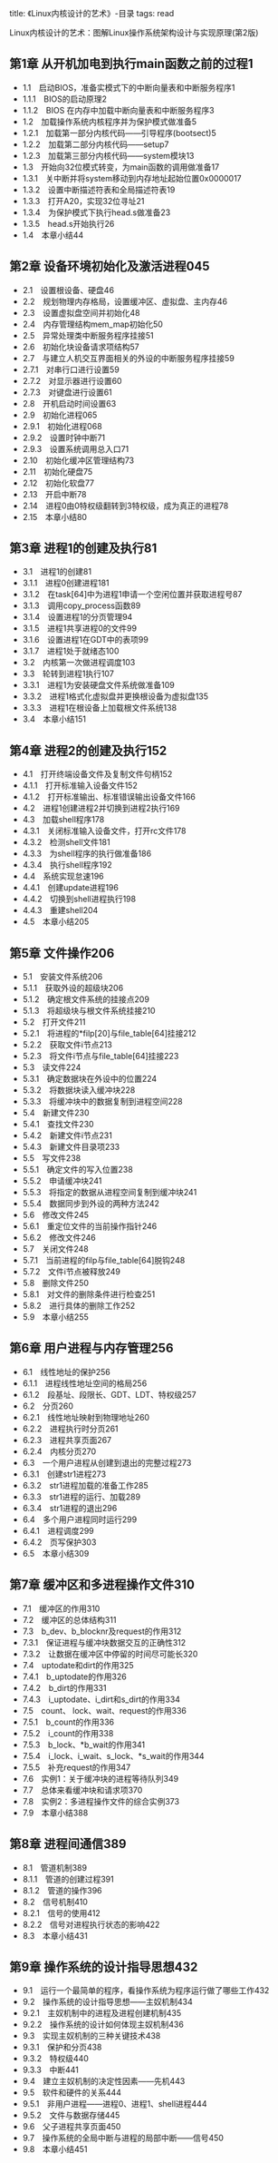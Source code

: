 title: 《Linux内核设计的艺术》-目录
tags: read

Linux内核设计的艺术：图解Linux操作系统架构设计与实现原理(第2版) 


## 第1章 从开机加电到执行main函数之前的过程1 

  + 1.1　启动BIOS，准备实模式下的中断向量表和中断服务程序1 
  + 1.1.1　BIOS的启动原理2 
  + 1.1.2　BIOS 在内存中加载中断向量表和中断服务程序3 
  + 1.2　加载操作系统内核程序并为保护模式做准备5 
  + 1.2.1　加载第一部分内核代码——引导程序(bootsect)5 
  + 1.2.2　加载第二部分内核代码——setup7 
  + 1.2.3　加载第三部分内核代码——system模块13 
  + 1.3　开始向32位模式转变，为main函数的调用做准备17 
  + 1.3.1　关中断并将system移动到内存地址起始位置0x0000017 
  + 1.3.2　设置中断描述符表和全局描述符表19 
  + 1.3.3　打开A20，实现32位寻址21 
  + 1.3.4　为保护模式下执行head.s做准备23 
  + 1.3.5　head.s开始执行26 
  + 1.4　本章小结44 

## 第2章 设备环境初始化及激活进程045 

  + 2.1　设置根设备、硬盘46 
  + 2.2　规划物理内存格局，设置缓冲区、虚拟盘、主内存46 
  + 2.3　设置虚拟盘空间并初始化48 
  + 2.4　内存管理结构mem_map初始化50 
  + 2.5　异常处理类中断服务程序挂接51 
  + 2.6　初始化块设备请求项结构57 
  + 2.7　与建立人机交互界面相关的外设的中断服务程序挂接59 
  + 2.7.1　对串行口进行设置59 
  + 2.7.2　对显示器进行设置60 
  + 2.7.3　对键盘进行设置61 
  + 2.8　开机启动时间设置63 
  + 2.9　初始化进程065 
  + 2.9.1　初始化进程068 
  + 2.9.2　设置时钟中断71 
  + 2.9.3　设置系统调用总入口71 
  + 2.10　初始化缓冲区管理结构73 
  + 2.11　初始化硬盘75 
  + 2.12　初始化软盘77 
  + 2.13　开启中断78 
  + 2.14　进程0由0特权级翻转到3特权级，成为真正的进程78 
  + 2.15　本章小结80 

## 第3章 进程1的创建及执行81 

  + 3.1　进程1的创建81 
  + 3.1.1　进程0创建进程181 
  + 3.1.2　在task[64]中为进程1申请一个空闲位置并获取进程号87 
  + 3.1.3　调用copy_process函数89 
  + 3.1.4　设置进程1的分页管理94 
  + 3.1.5　进程1共享进程0的文件99 
  + 3.1.6　设置进程1在GDT中的表项99 
  + 3.1.7　进程1处于就绪态100 
  + 3.2　内核第一次做进程调度103 
  + 3.3　轮转到进程1执行107 
  + 3.3.1　进程1为安装硬盘文件系统做准备109 
  + 3.3.2　进程1格式化虚拟盘并更换根设备为虚拟盘135 
  + 3.3.3　进程1在根设备上加载根文件系统138 
  + 3.4　本章小结151 

## 第4章 进程2的创建及执行152 

  + 4.1　打开终端设备文件及复制文件句柄152 
  + 4.1.1　打开标准输入设备文件152 
  + 4.1.2　打开标准输出、标准错误输出设备文件166 
  + 4.2　进程1创建进程2并切换到进程2执行169 
  + 4.3　加载shell程序178 
  + 4.3.1　关闭标准输入设备文件，打开rc文件178 
  + 4.3.2　检测shell文件181 
  + 4.3.3　为shell程序的执行做准备186 
  + 4.3.4　执行shell程序192 
  + 4.4　系统实现怠速196 
  + 4.4.1　创建update进程196 
  + 4.4.2　切换到shell进程执行198 
  + 4.4.3　重建shell204 
  + 4.5　本章小结205 

## 第5章 文件操作206 

  + 5.1　安装文件系统206 
  + 5.1.1　获取外设的超级块206 
  + 5.1.2　确定根文件系统的挂接点209 
  + 5.1.3　将超级块与根文件系统挂接210 
  + 5.2　打开文件211 
  + 5.2.1　将进程的*filp[20]与file_table[64]挂接212 
  + 5.2.2　获取文件i节点213 
  + 5.2.3　将文件i节点与file_table[64]挂接223 
  + 5.3　读文件224 
  + 5.3.1　确定数据块在外设中的位置224 
  + 5.3.2　将数据块读入缓冲块228 
  + 5.3.3　将缓冲块中的数据复制到进程空间228 
  + 5.4　新建文件230 
  + 5.4.1　查找文件230 
  + 5.4.2　新建文件i节点231 
  + 5.4.3　新建文件目录项233 
  + 5.5　写文件238 
  + 5.5.1　确定文件的写入位置238 
  + 5.5.2　申请缓冲块241 
  + 5.5.3　将指定的数据从进程空间复制到缓冲块241 
  + 5.5.4　数据同步到外设的两种方法242 
  + 5.6　修改文件245 
  + 5.6.1　重定位文件的当前操作指针246 
  + 5.6.2　修改文件246 
  + 5.7　关闭文件248 
  + 5.7.1　当前进程的filp与file_table[64]脱钩248 
  + 5.7.2　文件i节点被释放249 
  + 5.8　删除文件250 
  + 5.8.1　对文件的删除条件进行检查251 
  + 5.8.2　进行具体的删除工作252 
  + 5.9　本章小结255 

## 第6章 用户进程与内存管理256 

  + 6.1　线性地址的保护256 
  + 6.1.1　进程线性地址空间的格局256 
  + 6.1.2　段基址、段限长、GDT、LDT、特权级257 
  + 6.2　分页260 
  + 6.2.1　线性地址映射到物理地址260 
  + 6.2.2　进程执行时分页261 
  + 6.2.3　进程共享页面267 
  + 6.2.4　内核分页270 
  + 6.3　一个用户进程从创建到退出的完整过程273 
  + 6.3.1　创建str1进程273 
  + 6.3.2　str1进程加载的准备工作285 
  + 6.3.3　str1进程的运行、加载289 
  + 6.3.4　str1进程的退出296 
  + 6.4　多个用户进程同时运行299 
  + 6.4.1　进程调度299 
  + 6.4.2　页写保护303 
  + 6.5　本章小结309 

## 第7章 缓冲区和多进程操作文件310 

  + 7.1　缓冲区的作用310 
  + 7.2　缓冲区的总体结构311 
  + 7.3　b_dev、b_blocknr及request的作用312 
  + 7.3.1　保证进程与缓冲块数据交互的正确性312 
  + 7.3.2　让数据在缓冲区中停留的时间尽可能长320 
  + 7.4　uptodate和dirt的作用325 
  + 7.4.1　b_uptodate的作用326 
  + 7.4.2　b_dirt的作用331 
  + 7.4.3　i_uptodate、i_dirt和s_dirt的作用334 
  + 7.5　count、 lock、wait、request的作用336 
  + 7.5.1　b_count的作用336 
  + 7.5.2　i_count的作用338 
  + 7.5.3　b_lock、*b_wait的作用341 
  + 7.5.4　i_lock、i_wait、s_lock、*s_wait的作用344 
  + 7.5.5　补充request的作用347 
  + 7.6　实例1：关于缓冲块的进程等待队列349 
  + 7.7　总体来看缓冲块和请求项370 
  + 7.8　实例2：多进程操作文件的综合实例373 
  + 7.9　本章小结388 

## 第8章 进程间通信389 

  + 8.1　管道机制389 
  + 8.1.1　管道的创建过程391 
  + 8.1.2　管道的操作396 
  + 8.2　信号机制410 
  + 8.2.1　信号的使用412 
  + 8.2.2　信号对进程执行状态的影响422 
  + 8.3　本章小结431 

## 第9章 操作系统的设计指导思想432 

  + 9.1　运行一个最简单的程序，看操作系统为程序运行做了哪些工作432 
  + 9.2　操作系统的设计指导思想——主奴机制434 
  + 9.2.1　主奴机制中的进程及进程创建机制435 
  + 9.2.2　操作系统的设计如何体现主奴机制436 
  + 9.3　实现主奴机制的三种关键技术438 
  + 9.3.1　保护和分页438 
  + 9.3.2　特权级440 
  + 9.3.3　中断441 
  + 9.4　建立主奴机制的决定性因素——先机443 
  + 9.5　软件和硬件的关系444 
  + 9.5.1　非用户进程——进程0、进程1、shell进程444 
  + 9.5.2　文件与数据存储445 
  + 9.6　父子进程共享页面450 
  + 9.7　操作系统的全局中断与进程的局部中断——信号450 
  + 9.8　本章小结451 